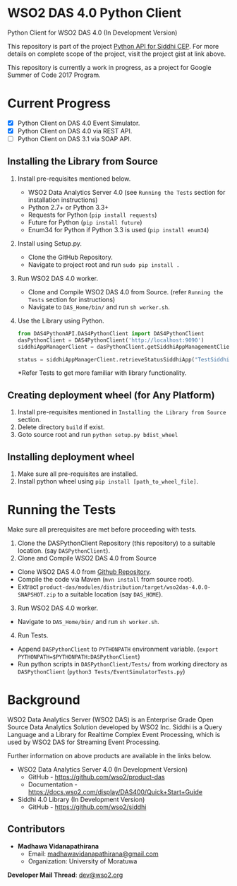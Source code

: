 # WSO2 DAS 4.0 Python Client
Python Client for WSO2 DAS 4.0 (In Development Version)

This repository is part of the project [Python API for Siddhi CEP](https://gist.github.com/madhawav/195b7dc601d94c40958d88be1d56e705). For more details on complete scope of the project, visit the project gist at link above.

This repository is currently a work in progress, as a project for Google Summer of Code 2017 Program.

# Current Progress
- [x] Python Client on DAS 4.0 Event Simulator.
- [x] Python Client on DAS 4.0 via REST API.
- [ ] Python Client on DAS 3.1 via SOAP API.

Installing the Library from Source
-----
1. Install pre-requisites mentioned below.
    - WSO2 Data Analytics Server 4.0 (see `Running the Tests` section for installation instructions)
    - Python 2.7+ or Python 3.3+
    - Requests for Python (`pip install requests`)
    - Future for Python (`pip install future`)
    - Enum34 for Python if Python 3.3 is used (`pip install enum34`)
2. Install using Setup.py.
    - Clone the GitHub Repository.
    - Navigate to project root and run `sudo pip install .`
3. Run WSO2 DAS 4.0 worker.
    - Clone and Compile WSO2 DAS 4.0 from Source. (refer `Running the Tests` section for instructions)
    - Navigate to `DAS_Home/bin/` and run `sh worker.sh`.

4. Use the Library using Python.
    ```python
    from DAS4PythonAPI.DAS4PythonClient import DAS4PythonClient
    dasPythonClient = DAS4PythonClient('http://localhost:9090')
    siddhiAppManagerClient = dasPythonClient.getSiddhiAppManagementClient()

    status = siddhiAppManagerClient.retrieveStatusSiddhiApp("TestSiddhiApp")
    ```
    *Refer Tests to get more familiar with library functionality.

Creating deployment wheel (for Any Platform)
-----
1. Install pre-requisites mentioned in `Installing the Library from Source` section.
2. Delete directory `build` if exist. 
3. Goto source root and run `python setup.py bdist_wheel`

Installing deployment wheel 
-----
1. Make sure all pre-requisites are installed. 
2. Install python wheel using `pip install [path_to_wheel_file]`.

# Running the Tests
Make sure all prerequisites are met before proceeding with tests.

1) Clone the DASPythonClient Repository (this repository) to a suitable location. (say `DASPythonClient`).
2) Clone and Compile WSO2 DAS 4.0 from Source
 - Clone WSO2 DAS 4.0 from [Github Repository](https://github.com/wso2/product-das).
 - Compile the code via Maven (`mvn install` from source root).
 - Extract `product-das/modules/distribution/target/wso2das-4.0.0-SNAPSHOT.zip` to a suitable location (say `DAS_HOME`).
3) Run WSO2 DAS 4.0 worker.
 - Navigate to `DAS_Home/bin/` and run `sh worker.sh`.
4) Run Tests.
 - Append `DASPythonClient` to `PYTHONPATH` environment variable. (`export PYTHONPATH=$PYTHONPATH:DASPythonClient`)
 - Run python scripts in `DASPythonClient/Tests/` from working directory as `DASPythonClient` (`python3 Tests/EventSimulatorTests.py`)
 
# Background

WSO2 Data Analytics Server (WSO2 DAS) is an Enterprise Grade Open Source Data Analytics Solution developed by WSO2 Inc. Siddhi is a Query Language and a Library for Realtime Complex Event Processing, which is used by WSO2 DAS for Streaming Event Processing.

Further information on above products are available in the links below.

* WSO2 Data Analytics Server 4.0 (In Development Version)
  - GitHub - https://github.com/wso2/product-das
  - Documentation - https://docs.wso2.com/display/DAS400/Quick+Start+Guide
* Siddhi 4.0 Library (In Development Version)
  - GitHub - https://github.com/wso2/siddhi

Contributors
-----
* __Madhawa Vidanapathirana__
   - Email: madhawavidanapathirana@gmail.com
   - Organization: University of Moratuwa

__Developer Mail Thread__: dev@wso2.org
